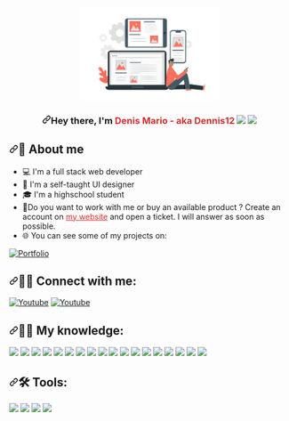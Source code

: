 <p align="center">
  <img width="50%" height="auto" src="Devices-pana.svg" data-canonical-src="Devices-pana.svg" style="max-width:50%;">
  <h3 align="center"><a id="user-content-hey-there-im-jonah---aka-denvercoder1--" class="anchor" aria-hidden="true" href="#hey-there-im-jonah---aka-denvercoder1--"><svg class="octicon octicon-link" viewBox="0 0 16 16" version="1.1" width="16" height="16" aria-hidden="true"><path fill-rule="evenodd" d="M7.775 3.275a.75.75 0 001.06 1.06l1.25-1.25a2 2 0 112.83 2.83l-2.5 2.5a2 2 0 01-2.83 0 .75.75 0 00-1.06 1.06 3.5 3.5 0 004.95 0l2.5-2.5a3.5 3.5 0 00-4.95-4.95l-1.25 1.25zm-4.69 9.64a2 2 0 010-2.83l2.5-2.5a2 2 0 012.83 0 .75.75 0 001.06-1.06 3.5 3.5 0 00-4.95 0l-2.5 2.5a3.5 3.5 0 004.95 4.95l1.25-1.25a.75.75 0 00-1.06-1.06l-1.25 1.25a2 2 0 01-2.83 0z"></path></svg></a>Hey there, I'm <span rel="nofollow" style="color:#D32F2F;">Denis Mario</a> - aka Dennis12 <a target="_blank" rel="noopener noreferrer" href="https://camo.githubusercontent.com/e8e7b06ecf583bc040eb60e44eb5b8e0ecc5421320a92929ce21522dbc34c891/68747470733a2f2f6d656469612e67697068792e636f6d2f6d656469612f6876524a434c467a6361737252346961377a2f67697068792e676966"><img src="https://camo.githubusercontent.com/e8e7b06ecf583bc040eb60e44eb5b8e0ecc5421320a92929ce21522dbc34c891/68747470733a2f2f6d656469612e67697068792e636f6d2f6d656469612f6876524a434c467a6361737252346961377a2f67697068792e676966" width="28" data-canonical-src="https://media.giphy.com/media/hvRJCLFzcasrR4ia7z/giphy.gif" style="max-width:100%;"></a> <a target="_blank" rel="noopener noreferrer" href="https://camo.githubusercontent.com/d3359cb00ab0b5ed8f2e1fe3fceb4fbaf3b614340f8c0db99c17b9f50b351770/68747470733a2f2f656d6f6a69732e736c61636b6d6f6a69732e636f6d2f656d6f6a69732f696d616765732f313533313834393433302f343234362f626c6f622d73756e676c61737365732e6769663f31353331383439343330"><img src="https://camo.githubusercontent.com/d3359cb00ab0b5ed8f2e1fe3fceb4fbaf3b614340f8c0db99c17b9f50b351770/68747470733a2f2f656d6f6a69732e736c61636b6d6f6a69732e636f6d2f656d6f6a69732f696d616765732f313533313834393433302f343234362f626c6f622d73756e676c61737365732e6769663f31353331383439343330" width="28" data-canonical-src="https://emojis.slackmojis.com/emojis/images/1531849430/4246/blob-sunglasses.gif?1531849430" style="max-width:100%;"></a></h3>
</p>

<h2><a id="user-content--about-me" class="anchor" aria-hidden="true" href="#-about-me"><svg class="octicon octicon-link" viewBox="0 0 16 16" version="1.1" width="16" height="16" aria-hidden="true"><path fill-rule="evenodd" d="M7.775 3.275a.75.75 0 001.06 1.06l1.25-1.25a2 2 0 112.83 2.83l-2.5 2.5a2 2 0 01-2.83 0 .75.75 0 00-1.06 1.06 3.5 3.5 0 004.95 0l2.5-2.5a3.5 3.5 0 00-4.95-4.95l-1.25 1.25zm-4.69 9.64a2 2 0 010-2.83l2.5-2.5a2 2 0 012.83 0 .75.75 0 001.06-1.06 3.5 3.5 0 00-4.95 0l-2.5 2.5a3.5 3.5 0 004.95 4.95l1.25-1.25a.75.75 0 00-1.06-1.06l-1.25 1.25a2 2 0 01-2.83 0z"></path></svg></a><g-emoji class="g-emoji" alias="book" fallback-src="https://github.githubassets.com/images/icons/emoji/unicode/1f4d6.png">📖</g-emoji> About me</h2>

<ul>
<li><g-emoji class="g-emoji" alias="computer" fallback-src="https://github.githubassets.com/images/icons/emoji/unicode/1f4bb.png">💻</g-emoji> I'm a full stack web developer</li>
<li><g-emoji class="g-emoji" alias="art" fallback-src="https://github.githubassets.com/images/icons/emoji/unicode/1f3a8.png">🎨</g-emoji> I'm a self-taught UI designer</li>
<li><g-emoji class="g-emoji" alias="mortar_board" fallback-src="https://github.githubassets.com/images/icons/emoji/unicode/1f393.png">🎓</g-emoji> I'm a highschool student</li>
<li><g-emoji class="g-emoji" alias="shopping_cart" fallback-src="https://github.githubassets.com/images/icons/emoji/unicode/1f6d2.png">🛒</g-emoji>Do you want to work with me or buy an available product ? Create an account on <a href="https://shop.globalscripts.ro/" style="color:#D32F2F;">my website</a> and open a ticket. I will answer as soon as possible. </li>
<li><g-emoji class="g-emoji" alias="globe_with_meridians" fallback-src="https://github.githubassets.com/images/icons/emoji/unicode/1f310.png">🌐</g-emoji> You can see some of my projects on: </li>
</ul>

<p align="left">
  <a href="https://shop.globalscripts.ro/portofolio/" rel="nofollow"><img alt="Portfolio" title="Portfolio" src="https://camo.githubusercontent.com/5514c202011413029596ac96cdfe4a7fa4d4f9f3614206ae58f6f72056d24e11/68747470733a2f2f696d672e736869656c64732e696f2f62616467652f2d506f7274666f6c696f2d3030303030303f7374796c653d666f722d7468652d6261646765266c6f676f3d6b6f64696e67266c6f676f436f6c6f723d7768697465" data-canonical-src="https://img.shields.io/badge/-Portfolio-000000?style=for-the-badge&amp;logo=koding&amp;logoColor=white" style="max-width:100%;"></a>
</p>

<h2><a id="user-content-️-connect-with-me" class="anchor" aria-hidden="true" href="#️-connect-with-me"><svg class="octicon octicon-link" viewBox="0 0 16 16" version="1.1" width="16" height="16" aria-hidden="true"><path fill-rule="evenodd" d="M7.775 3.275a.75.75 0 001.06 1.06l1.25-1.25a2 2 0 112.83 2.83l-2.5 2.5a2 2 0 01-2.83 0 .75.75 0 00-1.06 1.06 3.5 3.5 0 004.95 0l2.5-2.5a3.5 3.5 0 00-4.95-4.95l-1.25 1.25zm-4.69 9.64a2 2 0 010-2.83l2.5-2.5a2 2 0 012.83 0 .75.75 0 001.06-1.06 3.5 3.5 0 00-4.95 0l-2.5 2.5a3.5 3.5 0 004.95 4.95l1.25-1.25a.75.75 0 00-1.06-1.06l-1.25 1.25a2 2 0 01-2.83 0z"></path></svg></a><g-emoji class="g-emoji" alias="raising_hand_man" fallback-src="https://github.githubassets.com/images/icons/emoji/unicode/1f64b-2642.png">🙋&zwj;♂️</g-emoji> Connect with me:</h2>

<p align="left">
  <a href="https://www.youtube.com/channel/UCOZ257Pb8qEu-Xs0pcJlXIA" rel="nofollow"><img alt="Youtube" title="Youtube Channel" src="https://img.shields.io/badge/YouTube-FF0000?style=for-the-badge&logo=youtube&logoColor=white" data-canonical-src="https://img.shields.io/badge/YouTube-FF0000?style=for-the-badge&logo=youtube&logoColor=white" style="max-width:100%;"></a>
    <a href="https://discord.gg/mpdSQKr2MM" rel="nofollow"><img alt="Youtube" title="Youtube Channel" src="https://img.shields.io/badge/Discord-7289DA?style=for-the-badge&logo=discord&logoColor=white" data-canonical-src="https://img.shields.io/badge/Discord-7289DA?style=for-the-badge&logo=discord&logoColor=white" style="max-width:100%;"></a>
</p>

<h2><a id="user-content--languages-and-tools" class="anchor" aria-hidden="true" href="#-languages-and-tools"><svg class="octicon octicon-link" viewBox="0 0 16 16" version="1.1" width="16" height="16" aria-hidden="true"><path fill-rule="evenodd" d="M7.775 3.275a.75.75 0 001.06 1.06l1.25-1.25a2 2 0 112.83 2.83l-2.5 2.5a2 2 0 01-2.83 0 .75.75 0 00-1.06 1.06 3.5 3.5 0 004.95 0l2.5-2.5a3.5 3.5 0 00-4.95-4.95l-1.25 1.25zm-4.69 9.64a2 2 0 010-2.83l2.5-2.5a2 2 0 012.83 0 .75.75 0 001.06-1.06 3.5 3.5 0 00-4.95 0l-2.5 2.5a3.5 3.5 0 004.95 4.95l1.25-1.25a.75.75 0 00-1.06-1.06l-1.25 1.25a2 2 0 01-2.83 0z"></path></svg></a><g-emoji class="g-emoji" alias="man_technologist" fallback-src="https://github.githubassets.com/images/icons/emoji/unicode/1f468-1f4bb.png">👨&zwj;💻</g-emoji> My knowledge:</h2>

<p align="left">
<img src="https://img.shields.io/badge/C%2B%2B-00599C?style=for-the-badge&logo=c%2B%2B&logoColor=white" data-canonical-src="https://img.shields.io/badge/C%2B%2B-00599C?style=for-the-badge&logo=c%2B%2B&logoColor=white" style="max-width:100%;">
<img src="https://img.shields.io/badge/JavaScript-F7DF1E?style=for-the-badge&logo=javascript&logoColor=black" data-canonical-src="https://img.shields.io/badge/JavaScript-F7DF1E?style=for-the-badge&logo=javascript&logoColor=black" style="max-width:100%;">
<img src="https://img.shields.io/badge/TypeScript-007ACC?style=for-the-badge&logo=typescript&logoColor=white" data-canonical-src="https://img.shields.io/badge/TypeScript-007ACC?style=for-the-badge&logo=typescript&logoColor=white" style="max-width:100%;">
<img src="https://img.shields.io/badge/HTML5-E34F26?style=for-the-badge&logo=html5&logoColor=white" data-canonical-src="https://img.shields.io/badge/HTML5-E34F26?style=for-the-badge&logo=html5&logoColor=white" style="max-width:100%;">
<img src="https://img.shields.io/badge/CSS3-1572B6?style=for-the-badge&logo=css3&logoColor=white" data-canonical-src="https://img.shields.io/badge/CSS3-1572B6?style=for-the-badge&logo=css3&logoColor=white" style="max-width:100%;">
<img src="https://img.shields.io/badge/PHP-777BB4?style=for-the-badge&logo=php&logoColor=white" data-canonical-src="https://img.shields.io/badge/PHP-777BB4?style=for-the-badge&logo=php&logoColor=white" style="max-width:100%;">
  <img src="https://img.shields.io/badge/json-5E5C5C?style=for-the-badge&logo=json&logoColor=white" data-canonical-src="https://img.shields.io/badge/json-5E5C5C?style=for-the-badge&logo=json&logoColor=white" style="max-width:100%;">
    <img src="https://img.shields.io/badge/bootstrap-%23563D7C.svg?style=for-the-badge&logo=bootstrap&logoColor=white" data-canonical-src="https://img.shields.io/badge/bootstrap-%23563D7C.svg?style=for-the-badge&logo=bootstrap&logoColor=white" style="max-width:100%;">
  <img src="https://img.shields.io/badge/jquery-%230769AD.svg?style=for-the-badge&logo=jquery&logoColor=white" data-canonical-src="https://img.shields.io/badge/jquery-%230769AD.svg?style=for-the-badge&logo=jquery&logoColor=white" style="max-width:100%;">
  <img src="https://img.shields.io/badge/laravel-%23FF2D20.svg?style=for-the-badge&logo=laravel&logoColor=white" data-canonical-src="https://img.shields.io/badge/laravel-%23FF2D20.svg?style=for-the-badge&logo=laravel&logoColor=white" style="max-width:100%;">
  <img src="https://img.shields.io/badge/materialui-%230081CB.svg?style=for-the-badge&logo=material-ui&logoColor=white" data-canonical-src="https://img.shields.io/badge/materialui-%230081CB.svg?style=for-the-badge&logo=material-ui&logoColor=white" style="max-width:100%;">
<img src="https://img.shields.io/badge/NPM-%23000000.svg?style=for-the-badge&logo=npm&logoColor=white" data-canonical-src="https://img.shields.io/badge/NPM-%23000000.svg?style=for-the-badge&logo=npm&logoColor=white" style="max-width:100%;">
  <img src="https://img.shields.io/badge/node.js-6DA55F?style=for-the-badge&logo=node.js&logoColor=white" data-canonical-src="https://img.shields.io/badge/node.js-6DA55F?style=for-the-badge&logo=node.js&logoColor=white" style="max-width:100%;">
    <img src="https://img.shields.io/badge/vuejs-%2335495e.svg?style=for-the-badge&logo=vuedotjs&logoColor=%234FC08D" data-canonical-src="https://img.shields.io/badge/vuejs-%2335495e.svg?style=for-the-badge&logo=vuedotjs&logoColor=%234FC08D" style="max-width:100%;">
  <img src="https://img.shields.io/badge/adobephotoshop-%2331A8FF.svg?style=for-the-badge&logo=adobephotoshop&logoColor=white" data-canonical-src="https://img.shields.io/badge/adobephotoshop-%2331A8FF.svg?style=for-the-badge&logo=adobephotoshop&logoColor=white" style="max-width:100%;">
    <img src="https://img.shields.io/badge/mysql-%2300f.svg?style=for-the-badge&logo=mysql&logoColor=white" data-canonical-src="https://img.shields.io/badge/mysql-%2300f.svg?style=for-the-badge&logo=mysql&logoColor=white" style="max-width:100%;">
      <img src="https://img.shields.io/badge/MongoDB-%234ea94b.svg?style=for-the-badge&logo=mongodb&logoColor=white" data-canonical-src="https://img.shields.io/badge/MongoDB-%234ea94b.svg?style=for-the-badge&logo=mongodb&logoColor=white" style="max-width:100%;">
        <img src="https://img.shields.io/badge/sqlite-%2307405e.svg?style=for-the-badge&logo=sqlite&logoColor=white" data-canonical-src="https://img.shields.io/badge/sqlite-%2307405e.svg?style=for-the-badge&logo=sqlite&logoColor=white" style="max-width:100%;">
</p>

<h2><a id="user-content--languages-and-tools" class="anchor" aria-hidden="true" href="#-languages-and-tools"><svg class="octicon octicon-link" viewBox="0 0 16 16" version="1.1" width="16" height="16" aria-hidden="true"><path fill-rule="evenodd" d="M7.775 3.275a.75.75 0 001.06 1.06l1.25-1.25a2 2 0 112.83 2.83l-2.5 2.5a2 2 0 01-2.83 0 .75.75 0 00-1.06 1.06 3.5 3.5 0 004.95 0l2.5-2.5a3.5 3.5 0 00-4.95-4.95l-1.25 1.25zm-4.69 9.64a2 2 0 010-2.83l2.5-2.5a2 2 0 012.83 0 .75.75 0 001.06-1.06 3.5 3.5 0 00-4.95 0l-2.5 2.5a3.5 3.5 0 004.95 4.95l1.25-1.25a.75.75 0 00-1.06-1.06l-1.25 1.25a2 2 0 01-2.83 0z"></path></svg></a><g-emoji class="g-emoji" alias="hammer_and_wrench" fallback-src="https://github.githubassets.com/images/icons/emoji/unicode/1f6e0.png">🛠️</g-emoji> Tools: </h2>

<p align="left">
<img src="https://img.shields.io/badge/Visual%20Studio%20Code-0078d7.svg?style=for-the-badge&logo=visual-studio-code&logoColor=white" data-canonical-src="https://img.shields.io/badge/Visual%20Studio%20Code-0078d7.svg?style=for-the-badge&logo=visual-studio-code&logoColor=white" style="max-width:100%;">
  <img src="https://img.shields.io/badge/github-%23121011.svg?style=for-the-badge&logo=github&logoColor=white" data-canonical-src="https://img.shields.io/badge/github-%23121011.svg?style=for-the-badge&logo=github&logoColor=whitee" style="max-width:100%;">
    <img src="https://img.shields.io/badge/git-%23F05033.svg?style=for-the-badge&logo=git&logoColor=white" data-canonical-src="https://img.shields.io/badge/git-%23F05033.svg?style=for-the-badge&logo=git&logoColor=white" style="max-width:100%;">
      <img src="https://img.shields.io/badge/Google%20Chrome-4285F4?style=for-the-badge&logo=GoogleChrome&logoColor=white" data-canonical-src="https://img.shields.io/badge/Google%20Chrome-4285F4?style=for-the-badge&logo=GoogleChrome&logoColor=white" style="max-width:100%;">

</p>
